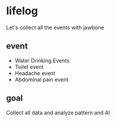 # lifelog
Let's collect all the events with jawbone

## event
- Water Drinking Events
- Toilet event
- Headache event
- Abdominal pain event

## goal
Collect all data and analyze pattern and AI
